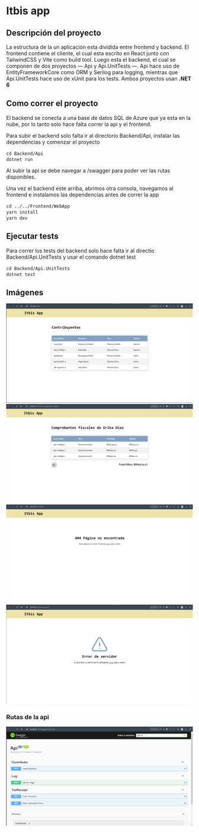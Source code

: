 # Itbis app

## Descripción del proyecto

La estructura de la un aplicación esta dividida entre frontend y backend. El frontend contiene el cliente,
el cual esta escrito en React junto con TailwindCSS y Vite como build tool. Luego esta el backend, el cual se componen 
de dos proyectos — Api y Api.UnitTests —. Api hace uso de EntityFrameworkCore como ORM y Serilog para logging, mientras que Api.UnitTests hace uso de xUnit para los tests. Ambos proyectos usan **.NET 6** 

## Como correr el proyecto

El backend se conecta a una base de datos SQL de Azure que ya esta en la nube, por lo tanto solo
hace falta correr la api y el frontend.

Para subir el backend solo falta ir al directorio Backend/Api, instalar las dependencias y comenzar el proyecto

```console
cd Backend/Api
dotnet run
```

Al subir la api se debe navegar a /swagger para poder ver las rutas disponibles.

Una vez el backend este arriba, abrimos otra consola, navegamos al 
frontend e instalamos las dependencias antes de correr la app

```console
cd ../../Frontend/WebApp
yarn install
yarn dev
```

## Ejecutar tests

Para correr los tests del backend solo hace falta ir al directio Backend/Api.UnitTests y usar el comando dotnet test

```console
cd Backend/Api.UnitTests
dotnet test
```

## Imágenes

![index](./images/index.JPG)
![Recibos](./images/taxReceipts.JPG)
![404](./images/404.JPG)
![500](./images/serverError.JPG)

### Rutas de la api

![Rutas de la api](./images/apiRoutes.JPG)